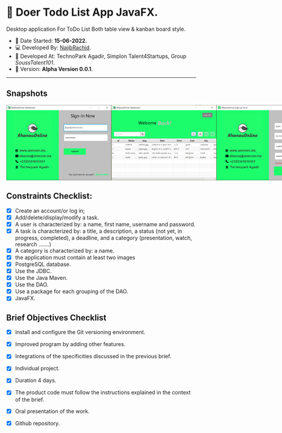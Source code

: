 # :garlic: Doer Todo List App JavaFX.

Desktop application For ToDo List  Both table view & kanban board style.

 - :date: Date Started: **15-06-2022.** 
 - :computer:	Developed By: [NajibRachid](https://github.com/n4j1Br4ch1D).
 - :office: Developed At: TechnoPark Agadir, Simplon Talent4Startups, Group *SoussTalent101*.
 - :pushpin: Version: **Alpha Version 0.0.1**.

---

## Snapshots
<div style="display:flex">
<img src="/brief7-desktop-application/3.PNG" height="200" width="300"/>
 <img src="/brief7-desktop-application/4.PNG" height="200" width="300"/>
<img src="/brief7-desktop-application/1.PNG" height="200" width="300"/>
 <img src="/brief7-desktop-application/2.PNG" height="200" width="300"/>
</div>

## Constraints Checklist:

- [X] Create an account/or log in;
- [X] Add/delete/display/modify a task.
- [X] A user is characterized by: a name, first name, username and password.
- [X] A task is characterized by: a title, a description, a status (not yet, in progress, completed), a deadline, and a category (presentation, watch, research .......)
- [X] A category is characterized by: a name.
- [X] the application must contain at least two images
- [X] PostgreSQL database.
- [X] Use the JDBC.
- [X] Use the Java Maven.
- [X] Use the DAO.
- [X] Use a package for each grouping of the DAO.
- [X] JavaFX.

## Brief Objectives Checklist

- [X] Install and configure the Git versioning environment.
- [X] Improved program by adding other features.
- [X] Integrations of the specificities discussed in the previous brief.
- [X] Individual project.
- [X] Duration 4 days.
- [X] The product code must follow the instructions explained in the context of the brief.
- [X] Oral presentation of the work.
- [X] Github repository.

